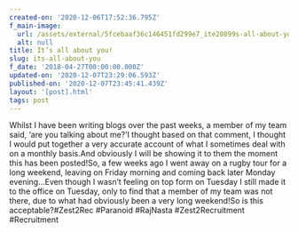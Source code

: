 ```yaml
---
created-on: '2020-12-06T17:52:36.795Z'
f_main-image:
  url: /assets/external/5fcebaaf36c146451fd299e7_ite28099s-all-about-you.jpg
  alt: null
title: It’s all about you!
slug: its-all-about-you
f_date: '2018-04-27T00:00:00.000Z'
updated-on: '2020-12-07T23:29:06.593Z'
published-on: '2020-12-07T23:45:41.439Z'
layout: '[post].html'
tags: post
---
```


Whilst I have been writing blogs over the past weeks, a member of my team said, ‘are you talking about me?’I thought based on that comment, I thought I would put together a very accurate account of what I sometimes deal with on a monthly basis.And obviously I will be showing it to them the moment this has been posted!So, a few weeks ago I went away on a rugby tour for a long weekend, leaving on Friday morning and coming back later Monday evening…Even though I wasn’t feeling on top form on Tuesday I still made it to the office on Tuesday, only to find that a member of my team was not there, due to what had obviously been a very long weekend!So is this acceptable?#Zest2Rec #Paranoid #RajNasta #Zest2Recruitment #Recruitment
